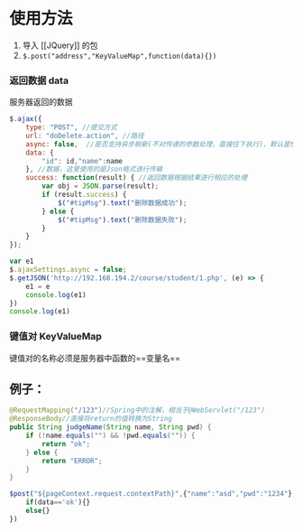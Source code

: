 # 使用方法
1. 导入 [[JQuery]] 的包
2. `$.post("address","KeyValueMap",function(data){})`
### 返回数据 data
服务器返回的数据
```js
$.ajax({
    type: "POST", //提交方式  
    url: "doDelete.action", //路径  
	async: false,  //是否支持异步刷新(不对传递的参数处理，直接往下执行)，默认是true
    data: {
        "id": id,"name":name
    }, //数据，这里使用的是Json格式进行传输  
    success: function(result) { //返回数据根据结果进行相应的处理  
		var obj = JSON.parse(result);
        if (result.success) {
            $("#tipMsg").text("删除数据成功");
        } else {
            $("#tipMsg").text("删除数据失败");
        }
    }
});
```

```js
var e1
$.ajaxSettings.async = false;
$.getJSON('http://192.168.194.2/course/student/1.php', (e) => {
 	e1 = e
	console.log(e1)
})
console.log(e1)
```
### 键值对 KeyValueMap
键值对的名称必须是服务器中函数的==变量名==
## 例子：
```java
@RequestMapping("/123")//Spring中的注解，相当于@WebServlet("/123")  
@ResponseBody//直接将return的值转换为String  
public String judgeName(String name, String pwd) {  
	if (!name.equals("") && !pwd.equals("")) {  
		return "ok";  
	} else {  
		return "ERROR";  
 	}  
}
```
```javascript
$post("${pageContext.request.contextPath}",{"name":"asd","pwd":"1234"},function(data){
	if(data=='ok'){}
	else{}
})
```